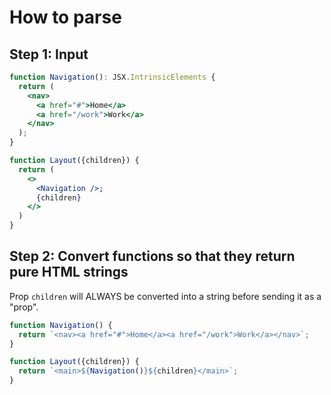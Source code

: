 # How to parse

## Step 1: Input

```jsx
function Navigation(): JSX.IntrinsicElements {
  return (
    <nav>
      <a href="#">Home</a>
      <a href="/work">Work</a>
    </nav>
  );
}

function Layout({children}) {
  return (
    <>
      <Navigation />;
      {children}
    </>
  )
}
```

## Step 2: Convert functions so that they return pure HTML strings

Prop `children` will ALWAYS be converted into a string before sending it as a "prop".

```js
function Navigation() {
  return `<nav><a href="#">Home</a><a href="/work">Work</a></nav>`;
}

function Layout({children}) {
  return `<main>${Navigation()}${children}</main>`;
}
```
